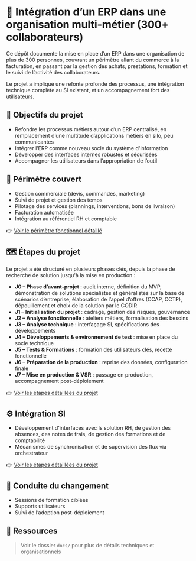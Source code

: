 # 🏢 Intégration d’un ERP dans une organisation multi-métier (300+ collaborateurs)

Ce dépôt documente la mise en place d’un ERP dans une organisation de plus de 300 personnes, couvrant un périmètre allant du commerce à la facturation, en passant par la gestion des achats, prestations, formation et le suivi de l’activité des collaborateurs.

Le projet a impliqué une refonte profonde des processus, une intégration technique complète au SI existant, et un accompagnement fort des utilisateurs.

## 🎯 Objectifs du projet

- Refondre les processus métiers autour d’un ERP centralisé, en remplacement d’une multitude d’applications métiers en silo, peu communicantes
- Intégrer l’ERP comme nouveau socle du système d'information
- Développer des interfaces internes robustes et sécurisées
- Accompagner les utilisateurs dans l’appropriation de l’outil

## 🧱 Périmètre couvert

- Gestion commerciale (devis, commandes, marketing)
- Suivi de projet et gestion des temps
- Pilotage des services (plannings, interventions, bons de livraison)
- Facturation automatisée
- Intégration au référentiel RH et comptable

👉 [Voir le périmètre fonctionnel détaillé](docs/perimetre-fonctionnel.md)

## 🗺️ Étapes du projet

Le projet a été structuré en plusieurs phases clés, depuis la phase de recherche de solution jusqu'à la mise en production :

- **J0 – Phase d’avant-projet** : audit interne, définition du MVP, démonstration de solutions spécialistes et généralistes sur la base de scénarios d’entreprise, élaboration de l’appel d’offres (CCAP, CCTP), dépouillement et choix de la solution par le CODIR 
- **J1 – Initialisation du projet** : cadrage, gestion des risques, gouvernance
- **J2 – Analyse fonctionnelle** : ateliers métiers, formalisation des besoins
- **J3 – Analyse technique** : interfaçage SI, spécifications des développements
- **J4 – Développements & environnement de test** : mise en place du socle technique
- **J5 – Tests & Formations** : formation des utilisateurs clés, recette fonctionnelle
- **J6 – Préparation de la production** : reprise des données, configuration finale
- **J7 – Mise en production & VSR** : passage en production, accompagnement post-déploiement

👉 [Voir les étapes détaillées du projet](docs/etapes-projet.md)

## ⚙️ Intégration SI

- Développement d'interfaces avec ls solution RH, de gestion des absences, des notes de frais, de gestion des formations et de comptabilité 
- Mécanismes de synchronisation et de supervision des flux via orchestrateur

👉 [Voir les étapes détaillées du projet](docs/flux-si.md)


## 🤝 Conduite du changement

- Sessions de formation ciblées
- Supports utilisateurs
- Suivi de l’adoption post-déploiement



## 📎 Ressources

> Voir le dossier `docs/` pour plus de détails techniques et organisationnels
